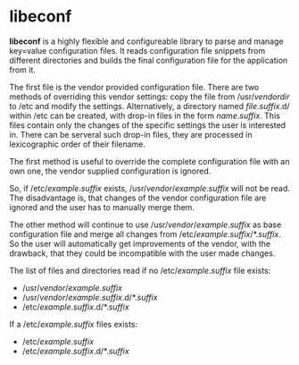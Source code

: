 # libeconf

**libeconf** is a highly flexible and configureable library to parse and
manage key=value configuration files.
It reads configuration file snippets from different directories and builds
the final configuration file for the application from it.

The first file is the vendor provided configuration file. There are
two methods of overriding this vendor settings: copy the file from
/usr/_vendordir_ to /etc and modify the settings. Alternatively, a
directory named _file_._suffix_.d/ within /etc can be created, with
drop-in files in the form _name_._suffix_. This files contain only the
changes of the specific settings the user is interested in. There can
be serveral such drop-in files, they are processed in lexicographic order
of their filename.


The first method is useful to override the complete configuration file with an
own one, the vendor supplied configuration is ignored.

So, if /etc/_example_._suffix_ exists, /usr/_vendor_/_example_._suffix_ will
not be read. The disadvantage is, that changes of the vendor configuration
file are ignored and the user has to manually merge them.

The other method will continue to use /usr/_vendor_/_example_._suffix_ as base
configuration file and merge all changes from
/etc/_example_._suffix_/*._suffix_. So the user will automatically get
improvements of the vendor, with the drawback, that they could be incompatible
with the user made changes.

The list of files and directories read if no /etc/_example_._suffix_ file
exists:

* /usr/_vendor_/_example_._suffix_
* /usr/_vendor_/_example_._suffix_.d/*._suffix_
* /etc/_example_._suffix_.d/*._suffix_

If a /etc/_example_._suffix_ files exists:
* /etc/_example_._suffix_
* /etc/_example_._suffix_.d/*._suffix_
